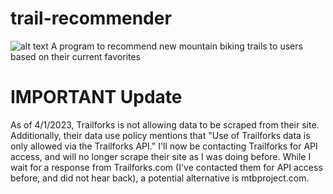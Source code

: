 # trail-recommender
![alt text](https://www.hellobc.com/content/uploads/2018/01/image7-12.jpg)
A program to recommend new mountain biking trails to users based on their current favorites

# IMPORTANT Update
As of 4/1/2023, Trailforks is not allowing data to be scraped from their site. Additionally, their data use policy mentions that "Use of Trailforks data is only allowed via the Trailforks API." I'll now be contacting Trailforks for API access, and will no longer scrape their site as I was doing before. While I wait for a response from Trailforks.com (I've contacted them for API access before, and did not hear back), a potential alternative is mtbproject.com.